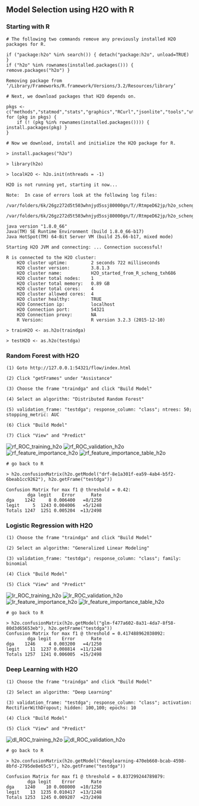 ## Model Selection using H2O with R

### Starting with R
~~~
# The following two commands remove any previously installed H2O packages for R.

if ("package:h2o" %in% search()) { detach("package:h2o", unload=TRUE) }
if ("h2o" %in% rownames(installed.packages())) { remove.packages("h2o") }

Removing package from ‘/Library/Frameworks/R.framework/Versions/3.2/Resources/library’

# Next, we download packages that H2O depends on.

pkgs <- c("methods","statmod","stats","graphics","RCurl","jsonlite","tools","utils")
for (pkg in pkgs) {
    if (! (pkg %in% rownames(installed.packages()))) { install.packages(pkg) }
}

# Now we download, install and initialize the H2O package for R.

> install.packages("h2o")

> library(h2o)

> localH2O <- h2o.init(nthreads = -1)

H2O is not running yet, starting it now...

Note:  In case of errors look at the following log files:
    /var/folders/6k/26gz272d5t503whnjyd5ssj80000gn/T//RtmpeD62jp/h2o_scheng_started_from_r.out
    /var/folders/6k/26gz272d5t503whnjyd5ssj80000gn/T//RtmpeD62jp/h2o_scheng_started_from_r.err

java version "1.8.0_66"
Java(TM) SE Runtime Environment (build 1.8.0_66-b17)
Java HotSpot(TM) 64-Bit Server VM (build 25.66-b17, mixed mode)

Starting H2O JVM and connecting: ... Connection successful!

R is connected to the H2O cluster: 
    H2O cluster uptime:         2 seconds 722 milliseconds 
    H2O cluster version:        3.8.1.3 
    H2O cluster name:           H2O_started_from_R_scheng_txh686 
    H2O cluster total nodes:    1 
    H2O cluster total memory:   0.89 GB 
    H2O cluster total cores:    4 
    H2O cluster allowed cores:  4 
    H2O cluster healthy:        TRUE 
    H2O Connection ip:          localhost 
    H2O Connection port:        54321 
    H2O Connection proxy:       NA 
    R Version:                  R version 3.2.3 (2015-12-10) 

> trainH2O <- as.h2o(traindga)

> testH2O <- as.h2o(testdga)
~~~

### Random Forest with H2O
~~~
(1) Goto http://127.0.0.1:54321/flow/index.html

(2) Click "getFrames" under "Assistance"

(3) Choose the frame "traindga" and click "Build Model"

(4) Select an algorithm: "Distributed Random Forest"

(5) validation_frame: "testdga"; response_column: "class"; ntrees: 50; stopping_metric: AUC

(6) Click "Build Model"

(7) Click "View" and "Predict"
~~~
![rf_ROC_training_h2o](images/rf_ROC_training_h2o.png)
![rf_ROC_validation_h2o](images/rf_ROC_validation_h2o.png)
![rf_feature_importance_h2o](images/rf_feature_importance_h2o.png)
![rf_feature_importance_table_h2o](images/rf_feature_importance_table_h2o.png)

~~~
# go back to R

> h2o.confusionMatrix(h2o.getModel("drf-8e1a301f-ea59-4ab4-b5f2-6beab1cc9262"), h2o.getFrame("testdga"))

Confusion Matrix for max f1 @ threshold = 0.42:
        dga legit    Error      Rate
dga    1242     8 0.006400   =8/1250
legit     5  1243 0.004006   =5/1248
Totals 1247  1251 0.005204  =13/2498
~~~


### Logistic Regression with H2O
~~~
(1) Choose the frame "traindga" and click "Build Model"

(2) Select an algorithm: "Generalized Linear Modeling"

(3) validation_frame: "testdga"; response_column: "class"; family: binomial

(4) Click "Build Model"

(5) Click "View" and "Predict"
~~~
![lr_ROC_training_h2o](images/lr_ROC_training_h2o.png)
![lr_ROC_validation_h2o](images/lr_ROC_validation_h2o.png)
![lr_feature_importance_h2o](images/lr_feature_importance_h2o.png)
![lr_feature_importance_table_h2o](images/lr_feature_importance_table_h2o.png)

~~~
# go back to R

> h2o.confusionMatrix(h2o.getModel("glm-f477a602-8a31-4da7-8f58-80d3d65653eb"), h2o.getFrame("testdga"))
Confusion Matrix for max f1 @ threshold = 0.417488962038092:
        dga legit    Error      Rate
dga    1246     4 0.003200   =4/1250
legit    11  1237 0.008814  =11/1248
Totals 1257  1241 0.006005  =15/2498
~~~


### Deep Learning with H2O
~~~
(1) Choose the frame "traindga" and click "Build Model"

(2) Select an algorithm: "Deep Learning"

(3) validation_frame: "testdga"; response_column: "class"; activation: RectifierWithDropout; hidden: 100,100; epochs: 10

(4) Click "Build Model"

(5) Click "View" and "Predict"
~~~
![dl_ROC_training_h2o](images/dl_ROC_training_h2o.png)
![dl_ROC_validation_h2o](images/dl_ROC_validation_h2o.png)

~~~
# go back to R

> h2o.confusionMatrix(h2o.getModel("deeplearning-470eb660-bcab-4598-8bfd-2795de8e65c5"), h2o.getFrame("testdga"))

Confusion Matrix for max f1 @ threshold = 0.837299244789879:
        dga legit    Error      Rate
dga    1240    10 0.008000  =10/1250
legit    13  1235 0.010417  =13/1248
Totals 1253  1245 0.009207  =23/2498
~~~
